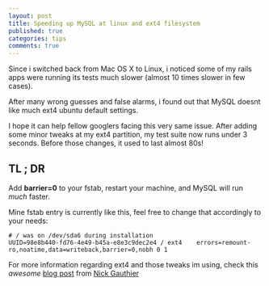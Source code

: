 ```yaml
---
layout: post
title: Speeding up MySQL at linux and ext4 filesystem 
published: true
categories: tips
comments: true
---
```

Since i switched back from Mac OS X to Linux, i noticed some of my rails apps were running its tests much slower (almost 10 times slower in few cases). 

After many wrong guesses and false alarms, i found out that MySQL doesnt like much ext4 ubuntu default settings. 

I hope it can help fellow googlers facing this very same issue. After adding some minor tweaks at my ext4 partition, my test suite now runs under 3 seconds. Before those changes, it used to last almost 80s!  

## TL ; DR 

Add __barrier=0__ to your fstab, restart your machine, and MySQL will run *much* faster. 

Mine fstab entry is currently like this, feel free to change that accordingly to your needs:

    # / was on /dev/sda6 during installation
    UUID=98e8b440-fd76-4e49-b45a-e8e3c9dec2e4 / ext4    errors=remount-ro,noatime,data=writeback,barrier=0,nobh 0 1


For more information regarding ext4 and those tweaks im using, check this *awesome* [blog post](http://blog.smartlogicsolutions.com/2009/06/04/mount-options-to-improve-ext4-file-system-performance/) from [Nick Gauthier](http://www.ngauthier.com/) 
